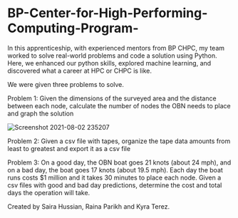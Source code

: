# BP-Center-for-High-Performing-Computing-Program-
In this apprenticeship, with experienced mentors from BP CHPC, my team worked to solve real-world  problems and code a solution using Python. Here, we enhanced our python skills, explored  machine learning, and discovered what a career at HPC or CHPC is like.

We were given three problems to solve. 

Problem 1: 
Given the dimensions of the surveyed area and the distance between each node, calculate the number of nodes the OBN needs to place and graph the solution

![Screenshot 2021-08-02 235207](https://user-images.githubusercontent.com/72708448/127959930-7289b169-a0d2-4d09-9383-81f76acbb759.jpg)


Problem 2: 
Given a csv file with tapes, organize the tape data amounts from least to greatest and export it as a csv file

Problem 3:
On a good day, the OBN boat goes 21 knots (about 24 mph), and on a bad day, the boat goes 17 knots (about 19.5 mph). Each day the boat runs costs $1 million and it takes 30 minutes to place each node. Given a csv files with good and bad day predictions, determine the cost and total days the operation will take.

Created by Saira Hussian, Raina Parikh and Kyra Terez. 
